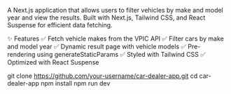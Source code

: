 A Next.js application that allows users to filter vehicles by make and model year and view the results. Built with Next.js, Tailwind CSS, and React Suspense for efficient data fetching.

✨ Features
✅ Fetch vehicle makes from the VPIC API
✅ Filter cars by make and model year
✅ Dynamic result page with vehicle models
✅ Pre-rendering using generateStaticParams
✅ Styled with Tailwind CSS
✅ Optimized with React Suspense


git clone https://github.com/your-username/car-dealer-app.git
cd car-dealer-app
npm install
npm run dev
